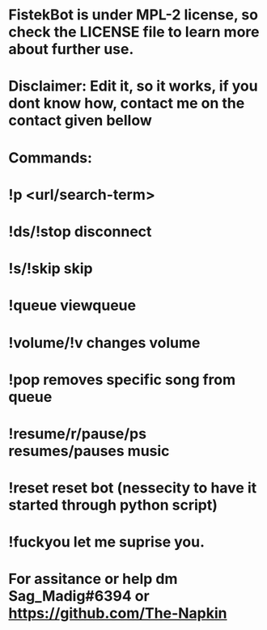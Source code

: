 # FistekBot is under MPL-2 license, so check the LICENSE file to learn more about further use.
# Disclaimer: Edit it, so it works, if you dont know how, contact me on the contact given bellow
# Commands:
# !p <url/search-term>
# !ds/!stop disconnect
# !s/!skip skip
# !queue viewqueue
# !volume/!v <value> changes volume
# !pop <songs posiotion in queue> removes specific song from queue
# !resume/r/pause/ps resumes/pauses music
# !reset reset bot (nessecity to have it started through python script)
# !fuckyou let me suprise you.
# For assitance or help dm Sag_Madig#6394 or https://github.com/The-Napkin
